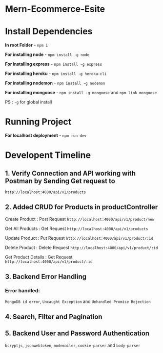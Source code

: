 # Mern-Ecommerce-Esite

# Install Dependencies

**In root Folder** - `npm i`

**For installing node** - `npm install -g node`

**For installing express** - `npm install -g express`

**For installing heroku** - `npm install -g heroku-cli`

**For installing nodemon** - `npm install -g nodemon`

**For installing mongoose** - `npm install -g mongoose` and `npm link mongoose`

PS : `-g` for global install 

# Running Project

**For localhost deployment** - `npm run dev`



# Developent Timeline

## 1. Verify Connection and API working with Postman by Sending Get request to 
 `http://localhost:4000/api/v1/products`

## 2. Added CRUD for Products in productController
Create Product : Post Request
 `http://localhost:4000/api/v1/product/new`

Get All Products : Get Request
`http://localhost:4000/api/v1/products`

Update Product : Put Request
 `http://localhost:4000/api/v1/product/:id`

Delete Product : Delete Request
`http://localhost:4000/api/v1/product/:id`

Get Product Details : Get Request
`http://localhost:4000/api/v1/product/:id`

## 3. Backend Error Handling

### Error handled: 
`MongoDB id error`, `Uncaught Exception` and `Unhandled Promise Rejection`

## 4. Search, Filter and Pagination

## 5. Backend User and Password Authentication
`bcryptjs`, `jsonwebtoken`, `nodemailer`, `cookie-parser` and `body-parser`  
